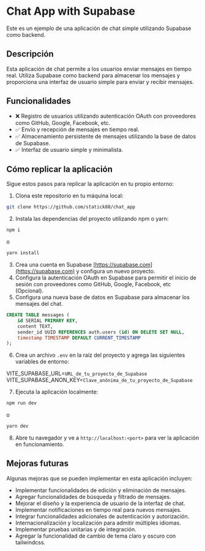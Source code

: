 # Chat App with Supabase

Este es un ejemplo de una aplicación de chat simple utilizando Supabase como backend.

## Descripción

Esta aplicación de chat permite a los usuarios enviar mensajes en tiempo real. Utiliza Supabase como backend para almacenar los mensajes y proporciona una interfaz de usuario simple para enviar y recibir mensajes.

## Funcionalidades

- ❌ Registro de usuarios utilizando autenticación OAuth con proveedores como GitHub, Google, Facebook, etc.
- ✅ Envío y recepción de mensajes en tiempo real.
- ✅ Almacenamiento persistente de mensajes utilizando la base de datos de Supabase.
- ✅ Interfaz de usuario simple y minimalista.

## Cómo replicar la aplicación

Sigue estos pasos para replicar la aplicación en tu propio entorno:

1. Clona este repositorio en tu máquina local:

```bash
git clone https://github.com/statick88/chat_app
```

2. Instala las dependencias del proyecto utilizando npm o yarn:

```bash
npm i
```
o

```bash
yarn install
```

3. Crea una cuenta en Supabase [https://supabase.com](https://supabase.com) y configura un nuevo proyecto.
4. Configura la autenticación OAuth en Supabase para permitir el inicio de sesión con proveedores como GitHub, Google, Facebook, etc (Opcional).
5. Configura una nueva base de datos en Supabase para almacenar los mensajes del chat.

```sql
CREATE TABLE messages (
    id SERIAL PRIMARY KEY,
    content TEXT,
    sender_id UUID REFERENCES auth.users (id) ON DELETE SET NULL,
    timestamp TIMESTAMP DEFAULT CURRENT_TIMESTAMP
);
```

6. Crea un archivo `.env` en la raíz del proyecto y agrega las siguientes variables de entorno:

VITE_SUPABASE_URL=`URL_de_tu_proyecto_de_Supabase`
VITE_SUPABASE_ANON_KEY=`Clave_anónima_de_tu_proyecto_de_Supabase`

7. Ejecuta la aplicación localmente:

```bash
npm run dev
```
o

```bash
yarn dev
```

8. Abre tu navegador y ve a `http://localhost:<port>` para ver la aplicación en funcionamiento.

## Mejoras futuras

Algunas mejoras que se pueden implementar en esta aplicación incluyen:

- Implementar funcionalidades de edición y eliminación de mensajes.
- Agregar funcionalidades de búsqueda y filtrado de mensajes.
- Mejorar el diseño y la experiencia de usuario de la interfaz de chat.
- Implementar notificaciones en tiempo real para nuevos mensajes.
- Integrar funcionalidades adicionales de autenticación y autorización.
- Internacionalización y localización para admitir múltiples idiomas.
- Implementar pruebas unitarias y de integración.
- Agregar la funcionalidad de cambio de tema claro y oscuro con tailwindcss.